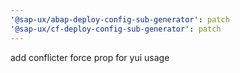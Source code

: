 ```yaml
---
'@sap-ux/abap-deploy-config-sub-generator': patch
'@sap-ux/cf-deploy-config-sub-generator': patch
---
```


add conflicter force prop for yui usage
